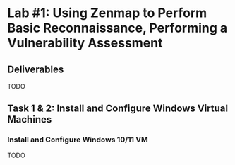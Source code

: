 # Lab #1: Using Zenmap to Perform Basic Reconnaissance, Performing a Vulnerability Assessment
## Deliverables

TODO

## Task 1 & 2: Install and Configure Windows Virtual Machines
### Install and Configure Windows 10/11 VM

TODO

### 